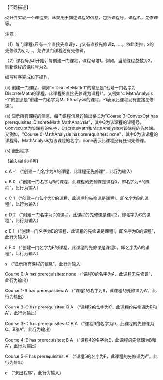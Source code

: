 【问题描述】

设计并实现一个课程类，此类用于描述课程的信息，包括课程号，课程名，先修课等。

注意：

（1）每门课程x只有一个直接先修课y，y又有直接先修课z，...，依此类推，x的先修课为y,z,...。允许某门课程没有先修课。

（2）课程号从0开始，每创建一门课程，课程号增1。例如，当前课程总数为2，则新课程的课程号为2。

编写程序完成如下操作。

(c) 创建一门课程，例如"c DiscreteMath 1"的意思是"创建一门名字为DiscreteMath的课程，此课程的直接先修课为课程1"。又例如"c MathAnalysis -1"的意思是"创建一门名字为MathAnalysis的课程，-1表示此课程没有直接先修课"。

(s) 显示所有课程的信息，每门课程信息的输出格式为"Course 3-ConvexOpt has prerequisites: DiscreteMath MathAnalysis"，其中3为该课程的课程号，ConvexOpt为该课程的名字，DiscreteMath和MathAnalysis为该课程的先修课。又例如，"Course 0-MathAnalysis has prerequisites: none"，其中0为该课程的课程号，MathAnalysis为该课程的名字，none表示此课程没有任何先修课。

(s) 退出程序

【输入/输出样例】

c A -1  （“创建一门名字为A的课程，此课程无先修课”，此行为输入）

c B 0  （“创建一门名字为B的课程，此课程的先修课是课程0，即名字为A的课程”，此行为输入）

c C 1  （“创建一门名字为C的课程，此课程的先修课是课程1，即名字为B的课程”，此行为输入）

c D 2  （“创建一门名字为D的课程，此课程的先修课是课程2，即名字为C的课程”，此行为输入）

c E 1  （“创建一门名字为E的课程，此课程的先修课是课程1，即名字为B的课程”，此行为输入）

c F 0  （“创建一门名字为F的课程，此课程的先修课是课程0，即名字为A的课程”，此行为输入）

s  （“显示所有课程的信息”，此行为输入）

Course 0-A has prerequisites: none  （“课程0的名字为A，此课程无先修课”，此行为输出）

Course 1-B has prerequisites: A  （“课程1的名字为B，此课程的先修课为A”，此行为输出）

Course 2-C has prerequisites: B A  （“课程2的名字为C，此课程的先修课为B和A”，此行为输出）

Course 3-D has prerequisites: C B A  （“课程3的名字为D，此课程的先修课为C、B和A”，此行为输出）

Course 4-E has prerequisites: B A  （“课程4的名字为E，此课程的先修课为B和A”，此行为输出）

Course 5-F has prerequisites: A  （“课程5的名字为F，此课程的先修课为A”，此行为输出）

e  （“退出程序”，此行为输入）